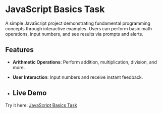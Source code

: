 # JavaScript Basics Task

A simple JavaScript project demonstrating fundamental programming concepts through interactive examples. Users can perform basic math operations, input numbers, and see results via prompts and alerts.

## Features
- **Arithmetic Operations**: Perform addition, multiplication, division, and more.
- **User Interaction**: Input numbers and receive instant feedback.
  
- ## Live Demo
Try it here: [JavaScript Basics Task](https://mostafa-obiedat.github.io/Javascript-basic/)
